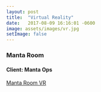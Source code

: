 ```yaml
---
layout: post
title:  "Virtual Reality"
date:   2017-08-09 16:16:01 -0600
image: assets/images/vr.jpg
setImage: false
---
```

### Manta Room
#### Client: Manta Ops

[Manta Room VR](https://bevel-police.glitch.me/ "Manta Room VR")
